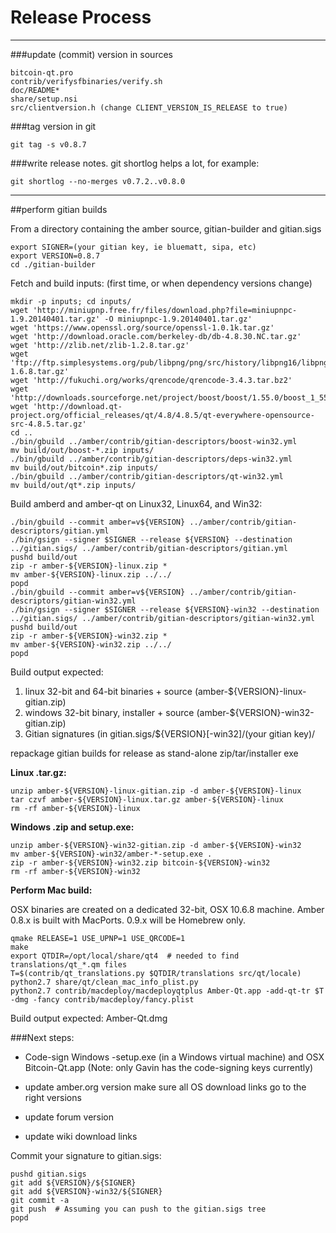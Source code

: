 Release Process
====================

* * *

###update (commit) version in sources


	bitcoin-qt.pro
	contrib/verifysfbinaries/verify.sh
	doc/README*
	share/setup.nsi
	src/clientversion.h (change CLIENT_VERSION_IS_RELEASE to true)

###tag version in git

	git tag -s v0.8.7

###write release notes. git shortlog helps a lot, for example:

	git shortlog --no-merges v0.7.2..v0.8.0

* * *

##perform gitian builds

 From a directory containing the amber source, gitian-builder and gitian.sigs
  
	export SIGNER=(your gitian key, ie bluematt, sipa, etc)
	export VERSION=0.8.7
	cd ./gitian-builder

 Fetch and build inputs: (first time, or when dependency versions change)

	mkdir -p inputs; cd inputs/
	wget 'http://miniupnp.free.fr/files/download.php?file=miniupnpc-1.9.20140401.tar.gz' -O miniupnpc-1.9.20140401.tar.gz'
	wget 'https://www.openssl.org/source/openssl-1.0.1k.tar.gz'
	wget 'http://download.oracle.com/berkeley-db/db-4.8.30.NC.tar.gz'
	wget 'http://zlib.net/zlib-1.2.8.tar.gz'
	wget 'ftp://ftp.simplesystems.org/pub/libpng/png/src/history/libpng16/libpng-1.6.8.tar.gz'
	wget 'http://fukuchi.org/works/qrencode/qrencode-3.4.3.tar.bz2'
	wget 'http://downloads.sourceforge.net/project/boost/boost/1.55.0/boost_1_55_0.tar.bz2'
	wget 'http://download.qt-project.org/official_releases/qt/4.8/4.8.5/qt-everywhere-opensource-src-4.8.5.tar.gz'
	cd ..
	./bin/gbuild ../amber/contrib/gitian-descriptors/boost-win32.yml
	mv build/out/boost-*.zip inputs/
	./bin/gbuild ../amber/contrib/gitian-descriptors/deps-win32.yml
	mv build/out/bitcoin*.zip inputs/
	./bin/gbuild ../amber/contrib/gitian-descriptors/qt-win32.yml
	mv build/out/qt*.zip inputs/

 Build amberd and amber-qt on Linux32, Linux64, and Win32:
  
	./bin/gbuild --commit amber=v${VERSION} ../amber/contrib/gitian-descriptors/gitian.yml
	./bin/gsign --signer $SIGNER --release ${VERSION} --destination ../gitian.sigs/ ../amber/contrib/gitian-descriptors/gitian.yml
	pushd build/out
	zip -r amber-${VERSION}-linux.zip *
	mv amber-${VERSION}-linux.zip ../../
	popd
	./bin/gbuild --commit amber=v${VERSION} ../amber/contrib/gitian-descriptors/gitian-win32.yml
	./bin/gsign --signer $SIGNER --release ${VERSION}-win32 --destination ../gitian.sigs/ ../amber/contrib/gitian-descriptors/gitian-win32.yml
	pushd build/out
	zip -r amber-${VERSION}-win32.zip *
	mv amber-${VERSION}-win32.zip ../../
	popd

  Build output expected:

  1. linux 32-bit and 64-bit binaries + source (amber-${VERSION}-linux-gitian.zip)
  2. windows 32-bit binary, installer + source (amber-${VERSION}-win32-gitian.zip)
  3. Gitian signatures (in gitian.sigs/${VERSION}[-win32]/(your gitian key)/

repackage gitian builds for release as stand-alone zip/tar/installer exe

**Linux .tar.gz:**

	unzip amber-${VERSION}-linux-gitian.zip -d amber-${VERSION}-linux
	tar czvf amber-${VERSION}-linux.tar.gz amber-${VERSION}-linux
	rm -rf amber-${VERSION}-linux

**Windows .zip and setup.exe:**

	unzip amber-${VERSION}-win32-gitian.zip -d amber-${VERSION}-win32
	mv amber-${VERSION}-win32/amber-*-setup.exe .
	zip -r amber-${VERSION}-win32.zip bitcoin-${VERSION}-win32
	rm -rf amber-${VERSION}-win32

**Perform Mac build:**

  OSX binaries are created on a dedicated 32-bit, OSX 10.6.8 machine.
  Amber 0.8.x is built with MacPorts.  0.9.x will be Homebrew only.

	qmake RELEASE=1 USE_UPNP=1 USE_QRCODE=1
	make
	export QTDIR=/opt/local/share/qt4  # needed to find translations/qt_*.qm files
	T=$(contrib/qt_translations.py $QTDIR/translations src/qt/locale)
	python2.7 share/qt/clean_mac_info_plist.py
	python2.7 contrib/macdeploy/macdeployqtplus Amber-Qt.app -add-qt-tr $T -dmg -fancy contrib/macdeploy/fancy.plist

 Build output expected: Amber-Qt.dmg

###Next steps:

* Code-sign Windows -setup.exe (in a Windows virtual machine) and
  OSX Bitcoin-Qt.app (Note: only Gavin has the code-signing keys currently)

* update amber.org version
  make sure all OS download links go to the right versions

* update forum version

* update wiki download links

Commit your signature to gitian.sigs:

	pushd gitian.sigs
	git add ${VERSION}/${SIGNER}
	git add ${VERSION}-win32/${SIGNER}
	git commit -a
	git push  # Assuming you can push to the gitian.sigs tree
	popd

